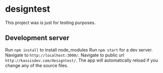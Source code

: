 # designtest

This project was is just for testing purposes.

## Development server
Run `npm install` to install node_modules
Run `npm start` for a dev server. Navigate to `http://localhost:3000/`.
Navigate to public url `http://kassisdev.com/designtest/`.
The app will automatically reload if you change any of the source files.
